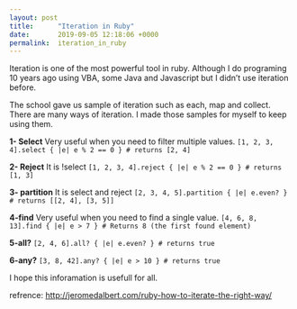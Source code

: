 ```yaml
---
layout: post
title:      "Iteration in Ruby"
date:       2019-09-05 12:18:06 +0000
permalink:  iteration_in_ruby
---
```



Iteration is one of the most powerful tool in ruby. Although I do programing 10 years ago using VBA, some Java and Javascript but I didn’t use iteration before. 

The school gave us sample of iteration such as each, map and collect. There are many ways of iteration. I made those samples for myself to keep using them.

**1- Select**
Very useful when you need to filter multiple values.
`[1, 2, 3, 4].select { |e| e % 2 == 0 } # returns [2, 4]`

**2- Reject**
It is !select
`[1, 2, 3, 4].reject { |e| e % 2 == 0 } # returns [1, 3]`

**3- partition**
It is select and reject
`[2, 3, 4, 5].partition { |e| e.even? } # returns [[2, 4], [3, 5]]`

**4-find**
Very useful when you need to find a single value.
`[4, 6, 8, 13].find { |e| e > 7 } # Returns 8 (the first found element)`
 
**5-all?**
`[2, 4, 6].all? { |e| e.even? } # returns true`
 
**6-any?**
`[3, 8, 42].any? { |e| e > 10 } # returns true`

I hope this inforamation is  usefull for all.

refrence: http://jeromedalbert.com/ruby-how-to-iterate-the-right-way/

